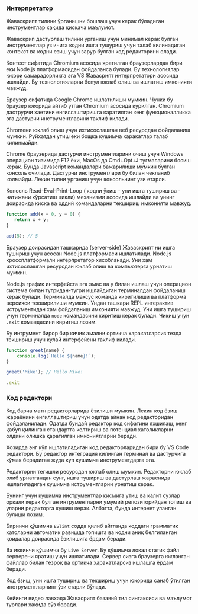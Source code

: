 ### **Интерпретатор**

Жаваскрипт тилини ўрганишни бошлаш учун керак бўладиган инструментлар хақида қисқача маълумот.

Жаваскрип дастурлаш тилини урганиш учун минимал керак булган инструментлар уз ичига кодни ишга тушуриш учун талаб килинадиган контекст ва кодни езиш учун зарур булган код редакторини олади.

Контест сифатида Chromium асосида яратилган браузерлардан бири еки Node.js платформасидан фойдаланса булади. Бу технологиялар юкори самарадорликга эга V8 Жавасрипт интерпретатори асосида ишлайди. Бу технологияларни бепул юклаб олиш ва ишлатиш имконияти мавжуд.

Браузер сифатида Google Chrome ишлатилиши мумкин. Чунки бу браузер юкорида айтиб утган Chromium асосида курилган. Chromium даструрчи хаетини енгиллаштиришга каратилган кенг функционалликка эга дастурчи инструментларини таклиф килади.

Chromeни юклаб олиш учун ихтисослашган веб ресурсдан фойдаланиш мумкин. Руйхатдан утиш еки бощка кушимча харакатлар талаб килинмайди.

Chrome браузерида дастурчи инструментларини очиш учун Windows операцион тизимида F12 ёки, MacOs да Cmd+Opt+J тугмаларини босиш керак. Бунда Javascript командалари бажарилиши мумкин булган консоль очилади. Дастурчи инструментлари бу билан чекланиб колмайди. Лекин тилни урганиш учун консольнинг узи етарли. 

Консоль Read-Eval-Print-Loop ( кодни ўқиш - уни ишга тушириш ва - натижани кўрсатиш цикли) механизми асосида ишлайди ва унинг доирасида киска ва оддий командаларни текшириш имконияти мавжуд. 

```jsx
function add(x = 0, y = 0) {
   return x + y;
}

add(5); // 5
```

Браузер доирасидан ташкарида (server-side) Жаваскрипт ни ишга тушириш учун асосан Node.js платформаси ишлатилади. Node.js кроссплатформали интерпретатор хисобланади. Уни хам ихтисослашган ресурсдан юклаб олиш ва компьютерга урнатиш мумкин. 

Node.js график интерфейсга эга эмас ва у билан ишлаш учун операцион система билан тугридан-тугри ишлайдиган терминалдан фойдаланиш керак булади. Терминалда махсус команда киритилиши ва платформа версияси текширилиши мумкин. Ундан ташкари REPL интерактив иструментидан хам фойдаланиш имконияти мавжуд. Уни ишга тушириш учун терминалда `node` командасини киритиш керак булади. Чиқиш учун `.exit` командасини киритиш лозим. 

Бу интрумент бирор бир кичик амални ортикча харакатларсиз тезда текшириш учун кулай интерфейсни таклиф килади.

```jsx
function greet(name) {
	console.log(`Hello ${name}!`);
}

greet('Mike'); // Hello Mike!

.exit
```

### **Код редактори**

Код барча матн редакторларида ёзилиши мумкин. Лекин код ёзиш жараёнини енгиллаштириш учун одатда айнан код редакторидан фойдаланилади.  Одатда бундай редактор код сифатини яхшилаш, кенг қабул қилинган стандартга келтириш ва потенциал хатоликларни олдини олишка қаратилган имкониятларни беради.

Хозирда энг кўп ишлатиладиган код редакторларидан бири бу VS Code редактори. Бу редактор интеграция килинган терминал ва дастурчига кўмак берадиган жуда куп кушимча инструментдарга эга.

Редакторни тегишли ресурсдан юклаб олиш мумкин. Редакторни юклаб олиб урнатгандан сунг, ишга тушириш ва дастурлаш жараенида ишлатиладиган кушимча иструментларни урнатиш керак.

Бунинг учун кушимча инструментлар кисмига утиш ва калит сузлар оркали керак булган интрументларни умумий репозиторийдан топиш ва уларни редакторга кушиш керак. Албатта, бунда интернет уланган булиши лозим.

Биринчи қўшимча `ESlint` содда қилиб айтганда коддаги грамматик хатоларни автоматик равишда  топишга ва кодни аниқ белгиланган қоидалар доирасида ёзилишига ёрдам беради. 

Ва иккинчи қўшимча бу `Live Server`. Бу қўшимча локал статик файл серверени яратиш учун ишлатилади. Сервер сизга браузерга юкланган файллар билан тезроқ ва ортиқча ҳаракатларсиз ишлашга ёрдам беради. 

Код ёзиш, уни ишга тушириш ва текшириш учун юқорида санаб ўтилган инструментларнинг ўзи етарли бўлади.

Кейинги видео лавхада Жавасрипт базавий тил синтаксиси ва маълумот турлари ҳақида сўз боради.